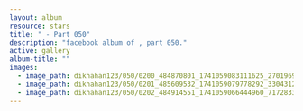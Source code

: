 ```yaml
---
layout: album
resource: stars
title: " - Part 050"
description: "facebook album of , part 050."
active: gallery
album-title: ""
images:
  - image_path: dikhahan123/050/0200_484870801_1741059083111625_2701969917071784305_n.jpg
  - image_path: dikhahan123/050/0201_485609532_1741059079778292_3304312724331749584_n.jpg
  - image_path: dikhahan123/050/0202_484914551_1741059066444960_7172833838844337674_n.jpg
---
```

